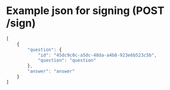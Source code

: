 
# Example json for signing (POST /sign)

```js
[
    {
        "question": {
            "id": "45dc9c0c-a5dc-48da-a4b8-923e6b523c5b",
            "question": "question"
        },
        "answer": "answer"
    }
]
```